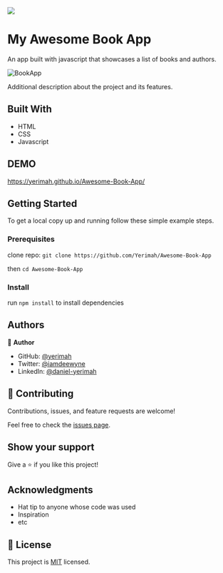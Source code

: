 ![](https://img.shields.io/badge/Microverse-blueviolet)

# My Awesome Book App

An app built with javascript that showcases a list of books and authors.

![BookApp](https://user-images.githubusercontent.com/71140133/149976114-2a94e148-7b78-4ec7-afe8-5efcf035b68e.PNG)


Additional description about the project and its features.

## Built With

- HTML 
- CSS
- Javascript

## DEMO

https://yerimah.github.io/Awesome-Book-App/

## Getting Started

To get a local copy up and running follow these simple example steps.

### Prerequisites

clone repo: `git clone https://github.com/Yerimah/Awesome-Book-App`

then
`cd Awesome-Book-App`

### Install

run `npm install` to install dependencies

## Authors

👤 **Author**

- GitHub: [@yerimah](https://github.com/yerimah)
- Twitter: [@iamdeewyne](https://twitter.com/iamdeewyne)
- LinkedIn: [@daniel-yerimah](https://www.linkedin.com/in/daniel-yerimah/)

## 🤝 Contributing

Contributions, issues, and feature requests are welcome!

Feel free to check the [issues page](../../issues/).

## Show your support

Give a ⭐️ if you like this project!

## Acknowledgments

- Hat tip to anyone whose code was used
- Inspiration
- etc

## 📝 License

This project is [MIT](./MIT.md) licensed.
